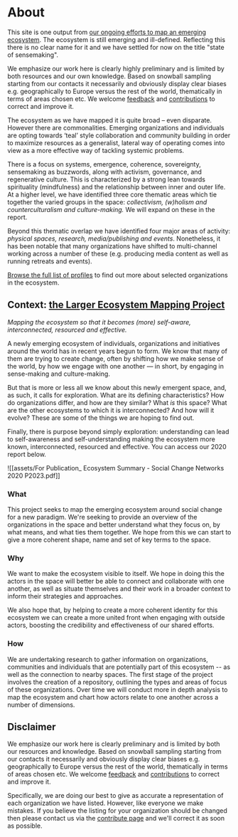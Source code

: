 # About

This site is one output from [our ongoing efforts to map an emerging ecosystem][ecosystem]. The ecosystem is still emerging and ill-defined. Reflecting this there is no clear name for it and we have settled for now on the title "state of sensemaking".

[ecosystem]: https://lifeitself.us/ecosystem/

We emphasize our work here is clearly highly preliminary and is limited by both resources and our own knowledge. Based on snowball sampling starting from our contacts it necessarily and obviously display clear biases e.g. geographically to Europe versus the rest of the world, thematically in terms of areas chosen etc. We welcome [feedback](https://lifeitself.us/contact) and [contributions](/contribute/) to correct and improve it.

The ecosystem as we have mapped it is quite broad – even disparate. However there are commonalities. Emerging organizations and individuals are opting towards ‘teal’ style collaboration and community building in order to maximize resources as a generalist, lateral way of operating comes into view as a more effective way of tackling systemic problems.

There is a focus on systems, emergence, coherence, sovereignty, sensemaking as buzzwords, along with activism, governance, and regenerative culture. This is characterized by a strong lean towards spirituality (mindfulness) and the relationship between inner and outer life. At a higher level, we have identified three core thematic areas which tie together the varied groups in the space: _collectivism, (w)holism and counterculturalism and culture-making._ We will expand on these in the report.

Beyond this thematic overlap we have identified four major areas of activity: _physical spaces, research, media/publishing and events_. Nonetheless, it has been notable that many organizations have shifted to multi-channel working across a number of these (e.g. producing media content as well as running retreats and events).

[Browse the full list of profiles](/#profiles) to find out more about selected organizations in the ecosystem.

## Context: [the Larger Ecosystem Mapping Project][ecosystem] 

*Mapping the ecosystem so that it becomes (more) self-aware, interconnected, resourced and effective.*

A newly emerging ecosystem of individuals, organizations and initiatives around the world has in recent years begun to form. We know that many of them are trying to create change, often by shifting how we make sense of the world, by how we engage with one another — in short, by engaging in sense-making and culture-making.

But that is more or less all we know about this newly emergent space, and, as such, it calls for exploration. What are its defining characteristics? How do organizations differ, and how are they similar? What *is* this space? What are the other ecosystems to which it is interconnected? And how will it evolve? These are some of the things we are hoping to find out.

Finally, there is purpose beyond simply exploration: understanding can lead to self-awareness and self-understanding making the ecosystem more known, interconnected, resourced and effective. You can access our 2020 report below. 

![[assets/For Publication_ Ecosystem Summary - Social Change Networks 2020 P2023.pdf]]

### What

This project seeks to map the emerging ecosystem around social change for a new paradigm. We're seeking to provide an overview of the organizations in the space and better understand what they focus on, by what means, and what ties them together. We hope from this we can start to give a more coherent shape, name and set of key terms to the space.

### Why

We want to make the ecosystem visible to itself. We hope in doing this the actors in the space will better be able to connect and collaborate with one another, as well as situate themselves and their work in a broader context to inform their strategies and approaches.

We also hope that, by helping to create a more coherent identity for this ecosystem we can create a more united front when engaging with outside actors, boosting the credibility and effectiveness of our shared efforts.

### How

We are undertaking research to gather information on organizations, communities and individuals that are potentially part of this ecosystem -- as well as the connection to nearby spaces. The first stage of the project involves the creation of a repository, outlining the types and areas of focus of these organizations. Over time we will conduct more in depth analysis to map the ecosystem and chart how actors relate to one another across a number of dimensions.

## Disclaimer

We emphasize our work here is clearly preliminary and is limited by both our resources and knowledge. Based on snowball sampling starting from our contacts it necessarily and obviously display clear biases e.g. geographically to Europe versus the rest of the world, thematically in terms of areas chosen etc. We welcome [feedback](https://lifeitself.us/contact) and [contributions](/contribute/) to correct and improve it.

Specifically, we are doing our best to give as accurate a representation of each organization we have listed. However, like everyone we make mistakes. If you believe the listing for your organization should be changed then please contact us via the [contribute page](/contribute/) and we'll correct it as soon as possible.
